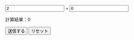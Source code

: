  
<form method="get" action="output.html" oninput="result.value = Number(a.value) + Number(b.value);">

<p><input type="number" name="a" value="2"> + <input type="number" name="b" value="0"></p>

<p>計算結果：<output name="result">0</output></p>

<p><input type="submit" value="送信する"> <input type="reset" value="リセット"></p>

</form>
 
